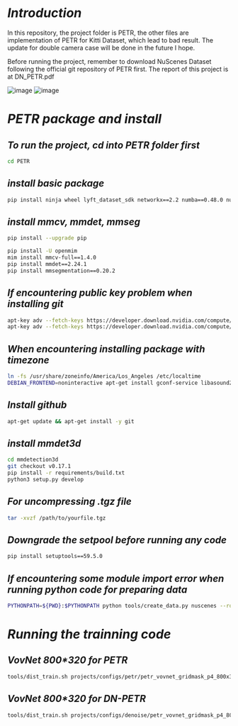 # _Introduction_ #
In this repository, the project folder is PETR, the other files are implementation of PETR for Kitti Dataset, which lead to bad result. The update for double camera case will be done in the future I hope. 

Before running the project, remember to download NuScenes Dataset following the official git repository of PETR first. The report of this project is at DN_PETR.pdf

![image](https://github.com/tungyen/DN_PETR/blob/tungyen/stat.png)
![image](https://github.com/tungyen/DN_PETR/blob/tungyen/pic.png)

# _PETR package and install_ #

## _To run the project, cd into PETR folder first_ ##
```bash
cd PETR
```

## _install basic package_ ##
```bash
pip install ninja wheel lyft_dataset_sdk networkx==2.2 numba==0.48.0 nuscenes-devkit plyfile scikit-image tensorboard trimesh==2.35.39 numpy==1.19.5 open3d einops yapf==0.40.0
```

## _install mmcv, mmdet, mmseg_ ##
```bash
pip install --upgrade pip
```
```bash
pip install -U openmim
mim install mmcv-full==1.4.0
pip install mmdet==2.24.1
pip install mmsegmentation==0.20.2
```

## _If encountering public key problem when installing git_ ##
```bash
apt-key adv --fetch-keys https://developer.download.nvidia.com/compute/cuda/repos/ubuntu1804/x86_64/3bf863cc.pub
apt-key adv --fetch-keys https://developer.download.nvidia.com/compute/machine-learning/repos/ubuntu1804/x86_64/7fa2af80.pub
```

## _When encountering installing package with timezone_ ##
```bash
ln -fs /usr/share/zoneinfo/America/Los_Angeles /etc/localtime
DEBIAN_FRONTEND=noninteractive apt-get install gconf-service libasound2 libatk1.0-0 libc6 libcairo2 libcups2 libdbus-1-3 libexpat1 libfontconfig1 libgcc1 libgconf-2-4 libgdk-pixbuf2.0-0 libglib2.0-0 libgtk-3-0 libnspr4 libpango-1.0-0 libpangocairo-1.0-0 libstdc++6 libx11-6 libx11-xcb1 libxcb1 libxcomposite1 libxcursor1 libxdamage1 libxext6 libxfixes3 libxi6 libxrandr2 libxrender1 libxss1 libxtst6 ca-certificates fonts-liberation libappindicator1 libnss3 lsb-release xdg-utils wget -y
```

## _Install github_ ##
```bash
apt-get update && apt-get install -y git
```

## _install mmdet3d_ ##
```bash
cd mmdetection3d
git checkout v0.17.1 
pip install -r requirements/build.txt
python3 setup.py develop
```

## _For uncompressing .tgz file_ ##
```bash
tar -xvzf /path/to/yourfile.tgz
```

## _Downgrade the setpool before running any code_ ##
```bash
pip install setuptools==59.5.0
```

## _If encountering some module import error when running python code for preparing data_ ##
```bash
PYTHONPATH=${PWD}:$PYTHONPATH python tools/create_data.py nuscenes --root-path ./data/nuscenes --out-dir ./data/nuscenes --extra-tag nuscenes
```

# _Running the trainning code_ #

## _VovNet 800*320 for PETR_ ##
```bash
tools/dist_train.sh projects/configs/petr/petr_vovnet_gridmask_p4_800x320.py 1 --work-dir output/epoch24/petr_vovnet_gridmask_p4_800x320/
```

## _VovNet 800*320 for DN-PETR_ ##
```bash
tools/dist_train.sh projects/configs/denoise/petr_vovnet_gridmask_p4_800x320_dn.py 1 --work-dir output/epoch24/petr_vovnet_gridmask_p4_800x320_dn/
```

